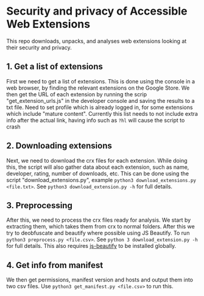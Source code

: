 # Security and privacy of Accessible Web Extensions

This repo downloads, unpacks, and analyses web extensions looking at their security and privacy.

## 1. Get a list of extensions
First we need to get a list of extensions. This is done using the console in a web browser, by finding the relevant extensions on the Google Store. We then get the URL of each extension by running the scrip "get_extension_urls.js" in the developer console and saving the results to a txt file. Need to set profile which is already logged in, for some extensions which include "mature content". Currently this list needs to not include extra info after the actual link, having info such as `?hl` will cause the script to crash

## 2. Downloading extensions
Next, we need to download the crx files for each extension. While doing this, the script will also gather data about each extension, such as name, developer, rating, number of downloads, etc. This can be done using the script "download_extensions.py", example `python3 download_extensions.py <file.txt>`. See `python3 download_extension.py -h` for full details.

## 3. Preprocessing
After this, we need to process the crx files ready for analysis. We start by extracting them, which takes them from crx to normal folders. After this we try to
deobfuscate and beautify where possible using JS Beautify. To run `python3 preprocess.py <file.csv>`.  See `python 3 download_extension.py -h` for full details. This also requires [js-beautify](https://www.npmjs.com/package/js-beautify) to be installed globally.

## 4. Get info from manifest
We then get permissions, manifest version and hosts and output them into two csv files. Use `python3 get_manifest.py <file.csv>` to run this.

